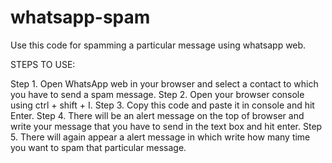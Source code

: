 # whatsapp-spam

Use this code for spamming a particular message using whatsapp web.

STEPS TO USE:

Step 1. Open WhatsApp web in your browser and select a contact to which you have to send a spam message.
Step 2. Open your browser console using ctrl + shift + I.
Step 3. Copy this code and paste it in console and hit Enter.
Step 4. There will be an alert message on the top of browser and write your message that you have to send in the text box and hit enter.
Step 5. There will again appear a alert message in which write how many time you want to spam that particular message.

